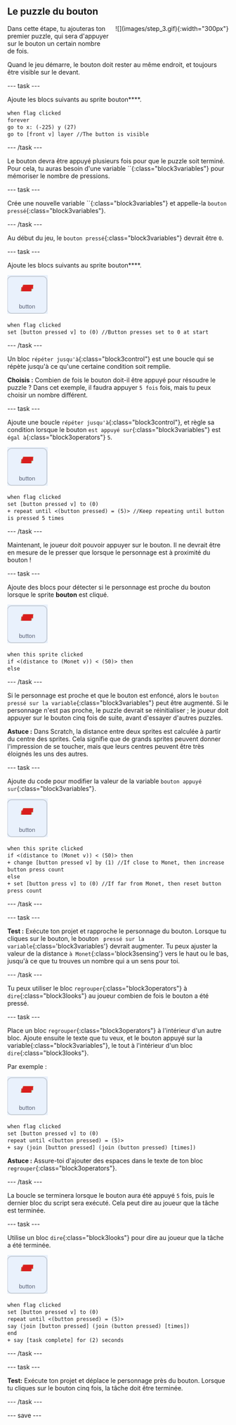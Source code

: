## Le puzzle du bouton

<div style="display: flex; flex-wrap: wrap">
<div style="flex-basis: 200px; flex-grow: 1; margin-right: 15px;">
Dans cette étape, tu ajouteras ton premier puzzle, qui sera d'appuyer sur le bouton un certain nombre de fois.
</div>
<div>
![](images/step_3.gif){:width="300px"}
</div>
</div>

Quand le jeu démarre, le bouton doit rester au même endroit, et toujours être visible sur le devant.

--- task ---

Ajoute les blocs suivants au sprite bouton****.

```blocks3
when flag clicked
forever
go to x: (-225) y (27)
go to [front v] layer //The button is visible
```

--- /task ---

Le bouton devra être appuyé plusieurs fois pour que le puzzle soit terminé. Pour cela, tu auras besoin d'une variable ``{:class="block3variables"} pour mémoriser le nombre de pressions.

--- task ---

Crée une nouvelle variable ``{:class="block3variables"} et appelle-la `bouton pressé`{:class="block3variables"}.

--- /task ---

Au début du jeu, le `bouton pressé`{:class="block3variables"} devrait être `0`.

--- task ---

Ajoute les blocs suivants au sprite bouton****.

![Le sprite bouton.](images/button-sprite.png)

```blocks3
when flag clicked
set [button pressed v] to (0) //Button presses set to 0 at start
```

--- /task ---

Un bloc `répéter jusqu'à`{:class="block3control"} est une boucle qui se répète jusqu'à ce qu'une certaine condition soit remplie.

**Choisis :** Combien de fois le bouton doit-il être appuyé pour résoudre le puzzle ? Dans cet exemple, il faudra appuyer `5 fois` fois, mais tu peux choisir un nombre différent.

--- task ---

Ajoute une boucle `répéter jusqu'à`{:class="block3control"}, et règle sa condition lorsque le bouton `est appuyé sur`{:class="block3variables"} est `égal à`{:class="block3operators"} `5`.

![Le sprite bouton.](images/button-sprite.png)

```blocks3
when flag clicked
set [button pressed v] to (0)
+ repeat until <(button pressed) = (5)> //Keep repeating until button is pressed 5 times
```

--- /task ---

Maintenant, le joueur doit pouvoir appuyer sur le bouton. Il ne devrait être en mesure de le presser que lorsque le personnage est à proximité du bouton !

--- task ---

Ajoute des blocs pour détecter si le personnage est proche du bouton lorsque le sprite **bouton** est cliqué.

![Le sprite bouton.](images/button-sprite.png)

```blocks3
when this sprite clicked
if <(distance to (Monet v)) < (50)> then
else
```

--- /task ---

Si le personnage est proche et que le bouton est enfoncé, alors le `bouton pressé sur la variable`{:class="block3variables"} peut être augmenté. Si le personnage n'est pas proche, le puzzle devrait se réinitialiser ; le joueur doit appuyer sur le bouton cinq fois de suite, avant d'essayer d'autres puzzles.

**Astuce :** Dans Scratch, la distance entre deux sprites est calculée à partir du centre des sprites. Cela signifie que de grands sprites peuvent donner l'impression de se toucher, mais que leurs centres peuvent être très éloignés les uns des autres.

--- task ---

Ajoute du code pour modifier la valeur de la variable `bouton appuyé sur`{:class="block3variables"}.

![Le sprite bouton.](images/button-sprite.png)

```blocks3
when this sprite clicked
if <(distance to (Monet v)) < (50)> then
+ change [button pressed v] by (1) //If close to Monet, then increase button press count
else
+ set [button press v] to (0) //If far from Monet, then reset button press count
```

--- /task ---

--- task ---

**Test :** Exécute ton projet et rapproche le personnage du bouton. Lorsque tu cliques sur le bouton, le bouton ` pressé sur la variable`{:class='block3variables'} devrait augmenter. Tu peux ajuster la valeur de la distance `à Monet`{:class='block3sensing'} vers le haut ou le bas, jusqu'à ce que tu trouves un nombre qui a un sens pour toi.

--- /task ---

Tu peux utiliser le bloc `regrouper`{:class="block3operators"} à `dire`{:class="block3looks"} au joueur combien de fois le bouton a été pressé.

--- task ---

Place un bloc `regrouper`{:class="block3operators"} à l'intérieur d'un autre bloc. Ajoute ensuite le texte que tu veux, et le </code>bouton appuyé sur la variable{:class="block3variables"}, le tout à l'intérieur d'un bloc `dire`{:class="block3looks"}.

Par exemple :

![Le sprite bouton.](images/button-sprite.png)

```blocks3
when flag clicked
set [button pressed v] to (0)
repeat until <(button pressed) = (5)> 
+ say (join [button pressed] (join (button pressed) [times])
```

**Astuce :** Assure-toi d'ajouter des espaces dans le texte de ton bloc `regrouper`{:class="block3operators"}.

--- /task ---

La boucle se terminera lorsque le bouton aura été appuyé `5` fois, puis le dernier bloc du script sera exécuté. Cela peut dire au joueur que la tâche est terminée.

--- task ---

Utilise un bloc `dire`{:class="block3looks"} pour dire au joueur que la tâche a été terminée.

![Le sprite bouton.](images/button-sprite.png)

```blocks3
when flag clicked
set [button pressed v] to (0)
repeat until <(button pressed) = (5)>
say (join [button pressed] (join (button pressed) [times])
end
+ say [task complete] for (2) seconds
```

--- /task ---



--- task ---

**Test:** Exécute ton projet et déplace le personnage près du bouton. Lorsque tu cliques sur le bouton cinq fois, la tâche doit être terminée.

--- /task ---

--- save ---

